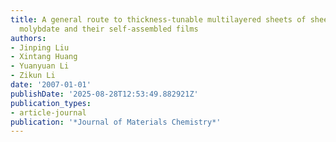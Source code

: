 ```yaml
---
title: A general route to thickness-tunable multilayered sheets of sheelite-type metal
  molybdate and their self-assembled films
authors:
- Jinping Liu
- Xintang Huang
- Yuanyuan Li
- Zikun Li
date: '2007-01-01'
publishDate: '2025-08-28T12:53:49.882921Z'
publication_types:
- article-journal
publication: '*Journal of Materials Chemistry*'
---
```


